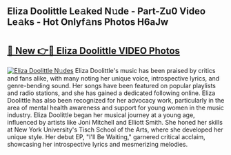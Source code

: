 ## Eliza Doolittle Le𝚊ked N𝚞de - Part-Zu0 Video Le𝚊ks - Hot Onlyf𝚊ns Photos H6aJw

# <h2><a href="http://ab38178.deff.icu/?id=Eliza+Doolittle">🔗 New 👉🔴 Eliza Doolittle VIDEO Photos</a></h2>

[![Eliza Doolittle N𝚞des](https://i.imgur.com/rIISA9y.gif)](http://ab38178.deff.icu/?id=Eliza+Doolittle)
Eliza Doolittle's music has been praised by critics and fans alike, with many noting her unique voice, introspective lyrics, and genre-bending sound. Her songs have been featured on popular playlists and radio stations, and she has gained a dedicated following online. Eliza Doolittle has also been recognized for her advocacy work, particularly in the area of mental health awareness and support for young women in the music industry. Eliza Doolittle began her musical journey at a young age, influenced by artists like Joni Mitchell and Elliott Smith. She honed her skills at New York University's Tisch School of the Arts, where she developed her unique style. Her debut EP, "I'll Be Waiting," garnered critical acclaim, showcasing her introspective lyrics and mesmerizing melodies.
